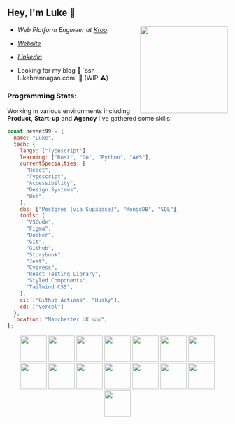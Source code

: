 


<h2>Hey, I'm Luke 👋</h2>
<img src="https://i.giphy.com/media/v1.Y2lkPTc5MGI3NjExbWQ1Zm1jd3dyamdmMW4ydXQzbDk1c2o5dWk0cThlbXlxZ3JjaTZlOSZlcD12MV9pbnRlcm5hbF9naWZfYnlfaWQmY3Q9cw/1YcLOSW6JCNdsfSr5E/giphy.gif" width="200" align="right" />
<ul>
<li>
  <p><em>Web Platform Engineer at <a href="https://www.kroo.com/" target="__blank">Kroo</a></em>.</p>
</li>
<li>
  <p><em><a href="https://www.lukebrannagan.com" target="__blank">Website</a></em></p>  
</li>
<li>
    <p><em><a href="https://www.linkedin.com/in/luke-brannagan" target="__blank">Linkedin</a></em></p> 
</li>

<li>
  <p>Looking for my blog 👀 `ssh lukebrannagan.com` 🤫 (WIP ⚠️)</p>
</li>

</ul>



<h3>Programming Stats:</h3>

<p>Working in various environments including <b>Product</b>, <b>Start-up</b> and <b>Agency</b> I've gathered some skills:</p>

```javascript
const nevnet99 = {
  name: "Luke",
  tech: {
    langs: ["Typescript"],
    learning: ["Rust", "Go", "Python", "AWS"],
    currentSpecialties: [
      "React",
      "Typescript",
      "Accessibility",
      "Design Systems",
      "Web",
    ],
    dbs: ["Postgres (via Supabase)", "MongoDB", "SQL"],
    tools: [
      "VSCode",
      "Figma",
      "Docker",
      "Git",
      "Github",
      "Storybook",
      "Jest",
      "Cypress",
      "React Testing Library",
      "Styled Components",
      "Tailwind CSS",
    ],
    ci: ["Github Actions", "Husky"],
    cd: ["Vercel"]
  },
  location: "Manchester UK 🇬🇧",
};
```

<div align="center">
  <img src="https://media.giphy.com/media/v1.Y2lkPTc5MGI3NjExY3BjaWE2MnozbW1nYzA4ZDAzdTZtbnpwbmNldHhuMmNlanNybTdrbCZlcD12MV9pbnRlcm5hbF9naWZfYnlfaWQmY3Q9cw/IvKoEtvvzMfMRP3Eqc/giphy.gif" width="60" />
  <img src="https://media.giphy.com/media/v1.Y2lkPTc5MGI3NjExY3BjaWE2MnozbW1nYzA4ZDAzdTZtbnpwbmNldHhuMmNlanNybTdrbCZlcD12MV9pbnRlcm5hbF9naWZfYnlfaWQmY3Q9cw/IvKoEtvvzMfMRP3Eqc/giphy.gif" width="60" />
  <img src="https://media.giphy.com/media/v1.Y2lkPTc5MGI3NjExY3BjaWE2MnozbW1nYzA4ZDAzdTZtbnpwbmNldHhuMmNlanNybTdrbCZlcD12MV9pbnRlcm5hbF9naWZfYnlfaWQmY3Q9cw/IvKoEtvvzMfMRP3Eqc/giphy.gif" width="60" />
  <img src="https://media.giphy.com/media/v1.Y2lkPTc5MGI3NjExY3BjaWE2MnozbW1nYzA4ZDAzdTZtbnpwbmNldHhuMmNlanNybTdrbCZlcD12MV9pbnRlcm5hbF9naWZfYnlfaWQmY3Q9cw/IvKoEtvvzMfMRP3Eqc/giphy.gif" width="60" />
  <img src="https://media.giphy.com/media/v1.Y2lkPTc5MGI3NjExY3BjaWE2MnozbW1nYzA4ZDAzdTZtbnpwbmNldHhuMmNlanNybTdrbCZlcD12MV9pbnRlcm5hbF9naWZfYnlfaWQmY3Q9cw/IvKoEtvvzMfMRP3Eqc/giphy.gif" width="60" />
  <img src="https://media.giphy.com/media/v1.Y2lkPTc5MGI3NjExY3BjaWE2MnozbW1nYzA4ZDAzdTZtbnpwbmNldHhuMmNlanNybTdrbCZlcD12MV9pbnRlcm5hbF9naWZfYnlfaWQmY3Q9cw/IvKoEtvvzMfMRP3Eqc/giphy.gif" width="60" />
  <img src="https://media.giphy.com/media/v1.Y2lkPTc5MGI3NjExY3BjaWE2MnozbW1nYzA4ZDAzdTZtbnpwbmNldHhuMmNlanNybTdrbCZlcD12MV9pbnRlcm5hbF9naWZfYnlfaWQmY3Q9cw/IvKoEtvvzMfMRP3Eqc/giphy.gif" width="60" />
  <img src="https://media.giphy.com/media/v1.Y2lkPTc5MGI3NjExY3BjaWE2MnozbW1nYzA4ZDAzdTZtbnpwbmNldHhuMmNlanNybTdrbCZlcD12MV9pbnRlcm5hbF9naWZfYnlfaWQmY3Q9cw/IvKoEtvvzMfMRP3Eqc/giphy.gif" width="60" />
  <img src="https://media.giphy.com/media/v1.Y2lkPTc5MGI3NjExY3BjaWE2MnozbW1nYzA4ZDAzdTZtbnpwbmNldHhuMmNlanNybTdrbCZlcD12MV9pbnRlcm5hbF9naWZfYnlfaWQmY3Q9cw/IvKoEtvvzMfMRP3Eqc/giphy.gif" width="60" />
  <img src="https://media.giphy.com/media/v1.Y2lkPTc5MGI3NjExY3BjaWE2MnozbW1nYzA4ZDAzdTZtbnpwbmNldHhuMmNlanNybTdrbCZlcD12MV9pbnRlcm5hbF9naWZfYnlfaWQmY3Q9cw/IvKoEtvvzMfMRP3Eqc/giphy.gif" width="60" />
  <img src="https://media.giphy.com/media/v1.Y2lkPTc5MGI3NjExY3BjaWE2MnozbW1nYzA4ZDAzdTZtbnpwbmNldHhuMmNlanNybTdrbCZlcD12MV9pbnRlcm5hbF9naWZfYnlfaWQmY3Q9cw/IvKoEtvvzMfMRP3Eqc/giphy.gif" width="60" />
  <img src="https://media.giphy.com/media/v1.Y2lkPTc5MGI3NjExY3BjaWE2MnozbW1nYzA4ZDAzdTZtbnpwbmNldHhuMmNlanNybTdrbCZlcD12MV9pbnRlcm5hbF9naWZfYnlfaWQmY3Q9cw/IvKoEtvvzMfMRP3Eqc/giphy.gif" width="60" />
  <img src="https://media.giphy.com/media/v1.Y2lkPTc5MGI3NjExY3BjaWE2MnozbW1nYzA4ZDAzdTZtbnpwbmNldHhuMmNlanNybTdrbCZlcD12MV9pbnRlcm5hbF9naWZfYnlfaWQmY3Q9cw/IvKoEtvvzMfMRP3Eqc/giphy.gif" width="60" />
  <img src="https://media.giphy.com/media/v1.Y2lkPTc5MGI3NjExY3BjaWE2MnozbW1nYzA4ZDAzdTZtbnpwbmNldHhuMmNlanNybTdrbCZlcD12MV9pbnRlcm5hbF9naWZfYnlfaWQmY3Q9cw/IvKoEtvvzMfMRP3Eqc/giphy.gif" width="60" />
  <img src="https://media.giphy.com/media/v1.Y2lkPTc5MGI3NjExY3BjaWE2MnozbW1nYzA4ZDAzdTZtbnpwbmNldHhuMmNlanNybTdrbCZlcD12MV9pbnRlcm5hbF9naWZfYnlfaWQmY3Q9cw/IvKoEtvvzMfMRP3Eqc/giphy.gif" width="60" />
</div>




